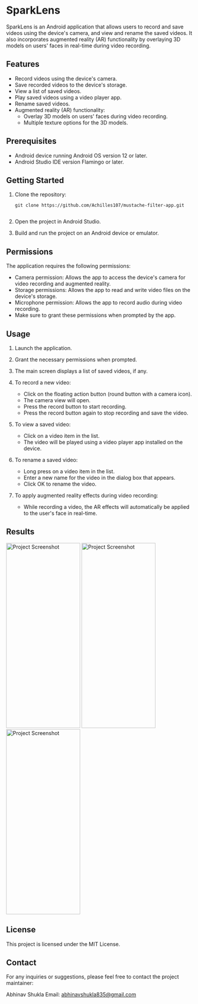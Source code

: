 # SparkLens

SparkLens is an Android application that allows users to record and save videos using the device's camera, and view and rename the saved videos. It also incorporates augmented reality (AR) functionality by overlaying 3D models on users' faces in real-time during video recording.

## Features

- Record videos using the device's camera.
- Save recorded videos to the device's storage.
- View a list of saved videos.
- Play saved videos using a video player app.
- Rename saved videos.
- Augmented reality (AR) functionality:
  - Overlay 3D models on users' faces during video recording.
  - Multiple texture options for the 3D models.

## Prerequisites

- Android device running Android OS version 12 or later.
- Android Studio IDE version Flamingo or later.

## Getting Started

1. Clone the repository:

   ```shell
   git clone https://github.com/Achilles107/mustache-filter-app.git


2. Open the project in Android Studio.

3. Build and run the project on an Android device or emulator.


## Permissions

The application requires the following permissions:

- Camera permission: Allows the app to access the device's camera for video recording and augmented reality.
- Storage permissions: Allows the app to read and write video files on the device's storage.
- Microphone permission: Allows the app to record audio during video recording.
- Make sure to grant these permissions when prompted by the app.

## Usage 

1. Launch the application.

2. Grant the necessary permissions when prompted.

3. The main screen displays a list of saved videos, if any.

4. To record a new video:

      - Click on the floating action button (round button with a camera icon).
      - The camera view will open.
      - Press the record button to start recording.
      - Press the record button again to stop recording and save the video.

5. To view a saved video:

      - Click on a video item in the list.
      - The video will be played using a video player app installed on the device.

6. To rename a saved video:

      - Long press on a video item in the list.
      - Enter a new name for the video in the dialog box that appears.
      - Click OK to rename the video.

7. To apply augmented reality effects during video recording:

      - While recording a video, the AR effects will automatically be applied to the user's face in real-time.
  
## Results
<div>
<img src="https://github.com/Achilles107/mustache-filter-app/blob/main/assets/img1.jpg" alt="Project Screenshot" width="200" height="500">
<img src="https://github.com/Achilles107/mustache-filter-app/blob/main/assets/img2.jpg" alt="Project Screenshot" width="200" height="500">
<img src="https://github.com/Achilles107/mustache-filter-app/blob/main/assets/img3.jpg" alt="Project Screenshot" width="200" height="500">
</div>


## License

This project is licensed under the MIT License.


## Contact

For any inquiries or suggestions, please feel free to contact the project maintainer:

Abhinav Shukla
Email: abhinavshukla835@gmail.com
